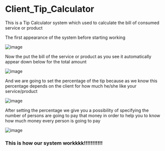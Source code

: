 # Client_Tip_Calculator
 This is a Tip Calculator system which used to calculate the bill of consumed service or product

The first appearance of the system before starting working

![image](https://user-images.githubusercontent.com/103323625/185868051-6a551acf-0829-4a25-b215-9062906b8671.png)

Now the put the bill of the service or product as  you see it automatically appear down below for the total amount

![image](https://user-images.githubusercontent.com/103323625/185868223-0f14819b-c6b8-46f4-9bee-491046ef5578.png)


And we are going to set the percentage of the tip because as we know this percentage depends  on the client for how much he/she like your service/product


![image](https://user-images.githubusercontent.com/103323625/185869173-095dbc26-8cf5-4e51-a4ce-e9ad3dc19e8c.png)

After setting the percentage we give you a possibility of specifying the number of persons are going to pay that money 
in order to help you to know how much money every person is going to pay 

![image](https://user-images.githubusercontent.com/103323625/185870241-2df5deca-6f5a-4b9b-b2c8-01324e45d7bb.png)

### This is how our system workkkk!!!!!!!!!!!


